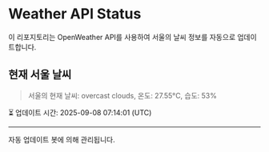 
# Weather API Status

이 리포지토리는 OpenWeather API를 사용하여 서울의 날씨 정보를 자동으로 업데이트합니다.

## 현재 서울 날씨
> 서울의 현재 날씨: overcast clouds, 온도: 27.55°C, 습도: 53%

⏳ 업데이트 시간: 2025-09-08 07:14:01 (UTC)

---
자동 업데이트 봇에 의해 관리됩니다.
